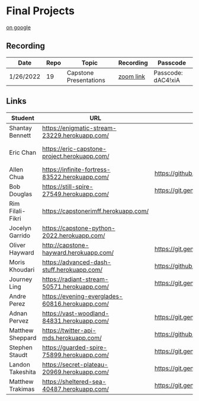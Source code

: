 # Final Projects

[on google](https://docs.google.com/spreadsheets/d/1U4KekYazN_fMNxymKphi7pSKeLWy5a2C9Ekv746XxGg/edit?usp=sharing)

## Recording
| Date |	Repo |	Topic	 | Recording | Passcode |
| --- | --- | --- | --- | --- |
| 1/26/2022	| 19 |	Capstone Presentations	| [zoom link](https://generalassembly.zoom.us/rec/share/zHKH_B6NqdDUab1blqpR_9g9K6cy9SIpov-zNEvW17zf8hNPjqFkSgONdvrHFhWO.V6l78SqwgGjFPp4k) | Passcode: dAC4!xiA |

## Links
| Student |	URL |	Repo	 | Topic | Star |
| --- | --- | --- | --- | --- |
| Shantay	Bennett |		https://enigmatic-stream-23229.herokuapp.com/	 | |			 | |
| Eric	Chan |		https://eric-capstone-project.herokuapp.com/	 | |			numbers guessing game | |
| Allen	Chua |		https://infinite-fortress-83522.herokuapp.com/ |		https://github.com/allenchua1/reddit_scraper/	 | Reddit Webscraper | |
| Bob	Douglas	 |	https://still-spire-27549.herokuapp.com/	 |	https://git.generalassemb.ly/rjdpythonclass1121/PythonCourseCapstone | 	knobs | |
| Rim	Filali-Fikri |		https://capstonerimff.herokuapp.com/ |	 |			line chart | |
| Jocelyn	Garrido |		https://capstone-python-2022.herokuapp.com/	 | |			bar chart | |
| Oliver	Hayward	 |	http://capstone-hayward.herokuapp.com/ |		https://git.generalassemb.ly/ohayward35/20-Capstone-Hayward | 	board game API | * |
| Moris	Khoudari |		https://advanced-dash-stuff.herokuapp.com/ |		https://github.com/moris96/final-project | 	snakes | |
| Journey	Ling |		https://radiant-stream-50571.herokuapp.com/	 |	https://git.generalassemb.ly/journeyling/523-weather-api | 	Weather API | * |
| Andre	Perez	 |	https://evening-everglades-60816.herokuapp.com/	 |	 |		map | |
| Adnan	Pervez	 |	https://vast-woodland-84831.herokuapp.com/ |		https://git.generalassemb.ly/apervez/518-multi-tabs | 	stock | |
| Matthew	Sheppard |		https://twitter-api-mds.herokuapp.com/ |		https://github.com/shepparjani/twitterapi	 | Twitter API | * |
| Stephen	Staudt |		https://guarded-spire-75899.herokuapp.com/ |		https://git.generalassemb.ly/staudtga/hw9-globepaint | 	Globe | |
| Landon	Takeshita	 |	https://secret-plateau-20969.herokuapp.com/ |		https://git.generalassemb.ly/landont818/523-weather-api | 	bitcoin API | * |
| Matthew	Trakimas |		https://sheltered-sea-40487.herokuapp.com/ |		https://git.generalassemb.ly/mt/pytr-1108-superbowl-ads | 	Superbowl Ads | |
